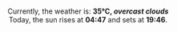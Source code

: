 <p  align="center"><br/>Currently, the weather is: <b> 35°C, <i>overcast clouds</i></b></br>Today, the sun rises at <b>04:47</b> and sets at <b>19:46</b>.</p>